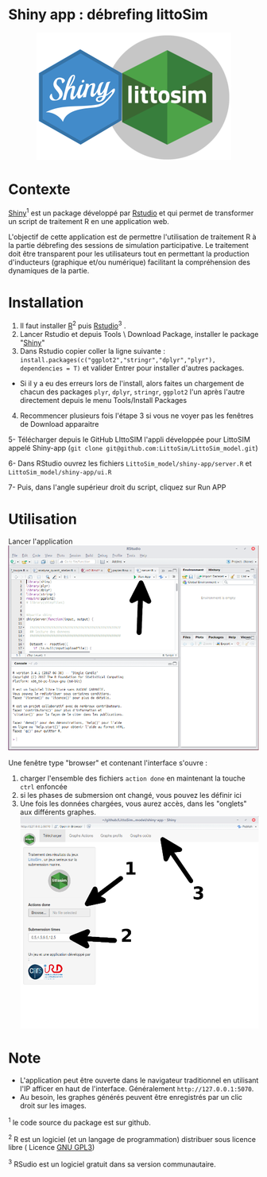 Shiny app : débrefing littoSim
=======================
<div style="text-align:center"><img src ="./www/ShinyLittoSim.png" /></div>

# Contexte

[Shiny](https://shiny.rstudio.com/)<sup>1</sup> est un package développé par [Rstudio](https://www.rstudio.com/) et qui permet de transformer un script de traitement R en une application web.

L'objectif de cette application est de permettre l'utilisation de traitement R à la partie débrefing des sessions de simulation participative. Le traitement doit être transparent pour les utilisateurs tout en permettant la production d'inducteurs (graphique et/ou numérique) facilitant la compréhension des dynamiques de la partie.

# Installation

1. Il faut installer [R](https://cran.r-project.org/)<sup>2</sup> puis [Rstudio](https://www.rstudio.com/)<sup>3</sup> .
2. Lancer Rstudio et depuis Tools \ Download Package, installer le package "[Shiny](https://shiny.rstudio.com/)"
3. Dans Rstudio copier coller la ligne suivante : `install.packages(c("ggplot2","stringr","dplyr","plyr"), dependencies = T)` et valider Entrer pour installer d'autres packages.
  * Si il y a eu des erreurs lors de l'install, alors faites un chargement de chacun des packages `plyr`, `dplyr`, `stringr`, `ggplot2` l'un après l'autre directement depuis le menu Tools/Install Packages
4. Recommencer plusieurs fois l'étape 3 si vous ne voyer pas les fenêtres de Download apparaitre

5- Télécharger depuis le GitHub LIttoSIM l'appli développée pour LittoSIM appelé Shiny-app (`git clone git@github.com:LittoSim/LittoSim_model.git`)

6- Dans RStudio ouvrez les fichiers `LittoSim_model/shiny-app/server.R` et `LittoSim_model/shiny-app/ui.R`

7- Puis, dans l'angle supérieur droit du script, cliquez sur Run APP

# Utilisation

Lancer l'application
![run shiny app](./www/run_app_shiny.png)

Une fenêtre type "browser" et contenant l'interface s'ouvre :
1. charger l'ensemble des fichiers `action done` en maintenant la touche `ctrl` enfoncée
2. si les phases de submersion ont changé, vous pouvez les définir ici
3. Une fois les données chargées, vous aurez accès, dans les "onglets" aux différents graphes.
![](./www/ui.desc.png)

# Note
* L'application peut être ouverte dans le navigateur traditionnel en utilisant l'IP afficer en haut de l'interface. Généralement `http://127.0.0.1:5070`.
* Au besoin, les graphes générés peuvent être enregistrés par un clic droit sur les images.


<sup>1</sup> le code source du package est sur github.

<sup>2</sup> R est un logiciel (et un langage de programmation) distribuer sous licence libre ( Licence [GNU GPL3](https://www.r-project.org/Licenses/LGPL-3))

<sup>3</sup> RSudio est un logiciel gratuit dans sa version communautaire.
